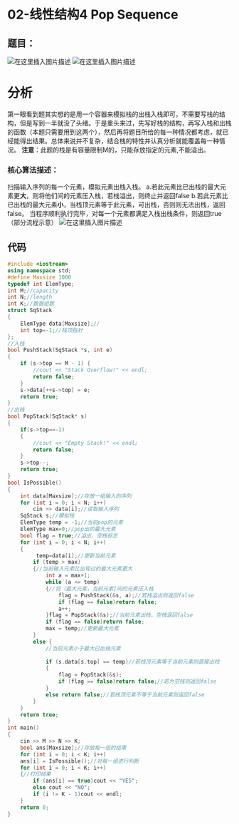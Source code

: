 # 02-线性结构4 Pop Sequence


<!--more-->


## 题目：
![在这里插入图片描述](https://img-blog.csdnimg.cn/3d5faee019ec44deb5b4927a1ee092b3.png?x-oss-process=image/watermark,type_ZmFuZ3poZW5naGVpdGk,shadow_10,text_aHR0cHM6Ly9ibG9nLmNzZG4ubmV0L3dlaXhpbl80NTgxNDcyOA==,size_16,color_FFFFFF,t_70)
![在这里插入图片描述](https://img-blog.csdnimg.cn/f4f61fc01b17461799b22077b1a5121d.png?x-oss-process=image/watermark,type_ZmFuZ3poZW5naGVpdGk,shadow_10,text_aHR0cHM6Ly9ibG9nLmNzZG4ubmV0L3dlaXhpbl80NTgxNDcyOA==,size_16,color_FFFFFF,t_70)
# 分析
第一眼看到题其实想的是用一个容器来模拟栈的出栈入栈即可，不需要写栈的结构，但是写到一半就没了头绪。于是重头来过，先写好栈的结构，再写入栈和出栈的函数（本题只需要用到这两个），然后再将题目所给的每一种情况都考虑，就已经能得出结果。总体来说并不复杂，结合栈的特性并认真分析就能覆盖每一种情况。
**注意**：此题的栈是有容量限制M的，只能存放指定的元素,不能溢出。
### 核心算法描述：
扫描输入序列的每一个元素，模拟元素出栈入栈。
a.若此元素比已出栈的最大元素更**大**，则将他们间的元素压入栈，若栈溢出，则终止并返回false
b.若此元素比已出栈的最大元素**小**，当栈顶元素等于此元素，可出栈，否则则无法出栈，返回false。
当程序顺利执行完毕，对每一个元素都满足入栈出栈条件，则返回true
（部分流程示意）
![在这里插入图片描述](https://img-blog.csdnimg.cn/e2280cc5f41c440a84ebf729531b89e7.png?x-oss-process=image/watermark,type_ZmFuZ3poZW5naGVpdGk,shadow_10,text_aHR0cHM6Ly9ibG9nLmNzZG4ubmV0L3dlaXhpbl80NTgxNDcyOA==,size_16,color_FFFFFF,t_70)

## 代码
```cpp
#include <iostream>
using namespace std;
#define Maxsize 1000
typedef int ElemType;
int M;//capacity
int N;//length
int K;//数据组数
struct SqStack
{
	ElemType data[Maxsize];//
	int top=-1;//栈顶指针
};
//入栈
bool PushStack(SqStack *s, int e)
{
	if (s->top == M - 1) {
		//cout << "Stack Overflow!" << endl; 
		return false;
	}
	s->data[++s->top] = e;
	return true;
}
//出栈
bool PopStack(SqStack* s)
{
	if(s->top==-1)
	{
		//cout << "Empty Stack!" << endl;
		return false;
	}
	s->top--;
	return true;
}
bool IsPossible()
{
	int data[Maxsize];//存放一组输入的序列
	for (int i = 0; i < N; i++)
		cin >> data[i];//读取输入序列
	SqStack s;//模拟栈
	ElemType temp = -1;//当前pop的元素
	ElemType max=0;//pop出的最大元素
	bool flag = true;//溢出、空栈标志
	for (int i = 0; i < N; i++)
	{
		 temp=data[i];//更新当前元素
		if (temp > max)
		{//当前输入元素比出现过的最大元素更大
			int a = max+1;
			while (a <= temp)
			{//将（最大元素，当前元素]间的元素压入栈
				flag = PushStack(&s, a);//若栈溢出则返回false
				if (flag == false)return false;
				a++;
			}flag = PopStack(&s);//当前元素出栈，空栈返回false
			if (flag == false)return false;
			max = temp;//更新最大元素
		}
		else {
			//当前元素小于最大已出栈元素
			
			if (s.data[s.top] == temp)//若栈顶元素等于当前元素则直接出栈
			{
				flag = PopStack(&s);
				if (flag == false)return false;//若为空栈则返回false
			}
			else return false;//若栈顶元素不等于当前元素则返回false
		}
	}
	return true;
}
int main()
{
	cin >> M >> N >> K;
	bool ans[Maxsize];//存放每一组的结果
	for (int i = 0; i < K; i++)
	ans[i] = IsPossible();//对每一组进行判断
	for (int i = 0; i < K; i++)
	{//打印结果
		if (ans[i] == true)cout << "YES";
		else cout << "NO";
		if (i != K - 1)cout << endl;
	}
	return 0;
}
```


